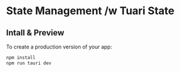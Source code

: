 # State Management /w Tuari State

## Intall & Preview

To create a production version of your app:

```bash
npm install
npm run tauri dev
```
